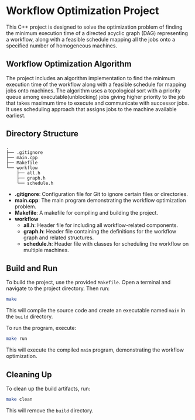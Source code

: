 # Workflow Optimization Project

This C++ project is designed to solve the optimization problem of finding the minimum execution time of a directed acyclic graph (DAG) representing a workflow, along with a feasible schedule mapping all the jobs onto a specified number of homogeneous machines.

## Workflow Optimization Algorithm

The project includes an algorithm implementation to find the minimum execution time of the workflow along with a feasible schedule for mapping jobs onto machines. The algorithm uses a topological sort with a priority queue among executable(unblocking) jobs giving higher priority to the job that takes maximum time to execute and communicate with successor jobs. It uses scheduling approach that assigns jobs to the machine available earliest.

## Directory Structure

```
.
├── .gitignore
├── main.cpp
├── Makefile
└── workflow
    ├── all.h
    ├── graph.h
    └── schedule.h
```

- **.gitignore**: Configuration file for Git to ignore certain files or directories.
- **main.cpp**: The main program demonstrating the workflow optimization problem.
- **Makefile**: A makefile for compiling and building the project.
- **workflow**
  - **all.h**: Header file for including all workflow-related components.
  - **graph.h**: Header file containing the definitions for the workflow graph and related structures.
  - **schedule.h**: Header file with classes for scheduling the workflow on multiple machines.

## Build and Run

To build the project, use the provided `Makefile`. Open a terminal and navigate to the project directory. Then run:

```bash
make
```

This will compile the source code and create an executable named `main` in the `build` directory.

To run the program, execute:

```bash
make run
```

This will execute the compiled `main` program, demonstrating the workflow optimization.

## Cleaning Up

To clean up the build artifacts, run:

```bash
make clean
```

This will remove the `build` directory.
